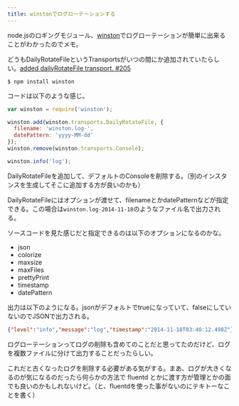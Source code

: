 ```yaml
---
title: winstonでログローテーションする
---
```

node.jsのロギングモジュール、[winston](https://github.com/flatiron/winston/)でログローテーションが簡単に出来ることがわかったのでメモ。

どうもDailyRotateFileというTransportsがいつの間にか追加されていたらしい。[added dailyRotateFile transport. #205](https://github.com/flatiron/winston/pull/205)

```console
$ npm install winston
```

コードは以下のような感じ。

```js
var winston = require('winston');

winston.add(winston.transports.DailyRotateFile, {
  filename: 'winston.log-',
  datePattern: 'yyyy-MM-dd'
});
winston.remove(winston.transports.Console);

winston.info('log');
```

DailyRotateFileを追加して、デフォルトのConsoleを削除する。（別のインスタンスを生成してそこに追加する方が良いのかも）

DailyRotateFileにはオプションが渡せて、filenameとかdatePatternなどが指定できる。この場合は`winston.log-2014-11-18`のようなファイル名で出力される。

ソースコードを見た感じだと指定できるのは以下のオプションになるのかな。

- json
- colorize
- maxsize
- maxFiles
- prettyPrint
- timestamp
- datePattern

出力は以下のようになる。jsonがデフォルトでtrueになっていて、falseにしていないのでJSONで出力される。

```json
{"level":"info","message":"log","timestamp":"2014-11-18T03:40:12.498Z"}
```

ログローテーションってログの削除も含めてのことだと思ってたのだけど、ログを複数ファイルに分けて出力することだったらしい。

これだと古くなったログを削除する必要がある気がする。まあ、ログが大きくなるのが気になるのだったら何らかの方法で fluentd とかに渡す方が管理とかの面でも良いのかもしれないけど。（と、fluentdを使った事がないのにテキトーなことを書く）
